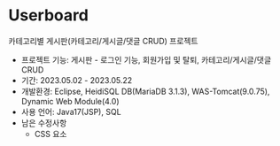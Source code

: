 # Userboard
카테고리별 게시판(카테고리/게시글/댓글 CRUD) 프로젝트
- 프로젝트 기능: 게시판 - 로그인 기능, 회원가입 및 탈퇴, 카테고리/게시글/댓글 CRUD
- 기간: 2023.05.02 - 2023.05.22
- 개발환경: Eclipse, HeidiSQL DB(MariaDB 3.1.3), WAS-Tomcat(9.0.75), Dynamic Web Module(4.0)
- 사용 언어: Java17(JSP), SQL 
- 남은 수정사항
    - CSS 요소
